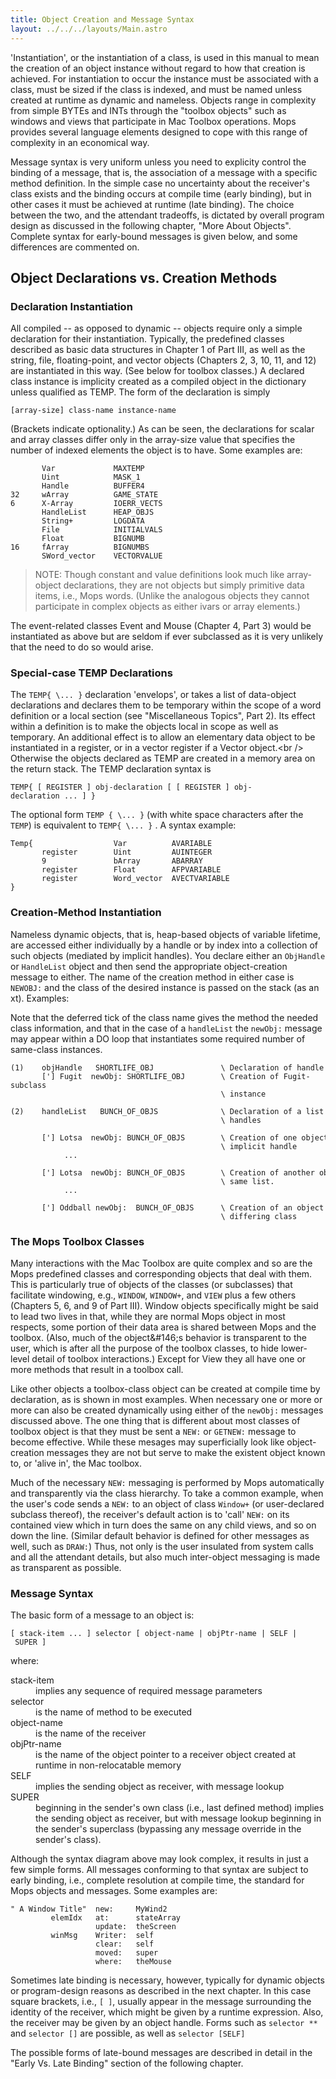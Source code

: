 ```yaml
---
title: Object Creation and Message Syntax
layout: ../../../layouts/Main.astro
---
```


'Instantiation', or the instantiation of a class, is used in this
manual to mean the creation of an object instance without regard to how
that creation is achieved. For instantiation to occur the instance must
be associated with a class, must be sized if the class is indexed, and
must be named unless created at runtime as dynamic and nameless. Objects
range in complexity from simple BYTEs and INTs through the
"toolbox objects" such as windows and views that participate
in Mac Toolbox operations. Mops provides several language elements
designed to cope with this range of complexity in an economical way.

Message syntax is very uniform unless you need to explicity control the
binding of a message, that is, the association of a message with a
specific method definition. In the simple case no uncertainty about the
receiver's class exists and the binding occurs at compile time (early
binding), but in other cases it must be achieved at runtime (late
binding). The choice between the two, and the attendant tradeoffs, is
dictated by overall program design as discussed in the following
chapter, "More About Objects". Complete syntax for
early-bound messages is given below, and some differences are commented
on.

## Object Declarations vs. Creation Methods

### Declaration Instantiation

All compiled -- as opposed to dynamic -- objects require only
a simple declaration for their instantiation. Typically, the predefined
classes described as basic data structures in Chapter 1 of Part III, as
well as the string, file, floating-point, and vector objects (Chapters
2, 3, 10, 11, and 12) are instantiated in this way. (See below for
toolbox classes.) A declared class instance is implicity created as a
compiled object in the dictionary unless qualified as TEMP. The form of
the declaration is simply

`[array-size] class-name instance-name`

(Brackets indicate optionality.) As can be seen, the declarations for
scalar and array classes differ only in the array-size value that
specifies the number of indexed elements the object is to have. Some
examples are:

```shell
       Var             MAXTEMP
       Uint            MASK_1
       Handle          BUFFER4
32     wArray          GAME_STATE
6      X-Array         IOERR_VECTS
       HandleList      HEAP_OBJS
       String+         LOGDATA
       File            INITIALVALS
       Float           BIGNUMB
16     fArray          BIGNUMBS
       SWord_vector    VECTORVALUE
```

> NOTE: Though constant and value definitions look much
> like array-object declarations, they are not objects but simply
> primitive data items, i.e., Mops words. (Unlike the analogous objects
> they cannot participate in complex objects as either ivars or array
> elements.)

The event-related classes Event and Mouse (Chapter 4, Part 3) would be
instantiated as above but are seldom if ever subclassed as it is very
unlikely that the need to do so would arise.

### Special-case TEMP Declarations

The `TEMP{ \... }` declaration 'envelops', or takes a
list of data-object declarations and declares them to be temporary
within the scope of a word definition or a local section (see
"Miscellaneous Topics", Part 2). Its effect within a
definition is to make the objects local in scope as well as temporary.
An additional effect is to allow an elementary data object to be
instantiated in a register, or in a vector register if a Vector
object.\<br /\> Otherwise the objects declared as TEMP are created in a
memory area on the return stack. The TEMP declaration syntax is

`TEMP{ [ REGISTER ] obj-declaration [ [ REGISTER ] obj-declaration ... ] }`

The optional form `TEMP { \... }` (with white space
characters after the `TEMP`) is equivalent to
`TEMP{ \... }` . A syntax example:

```shell
Temp{                  Var          AVARIABLE
       register        Uint         AUINTEGER
       9               bArray       ABARRAY
       register        Float        AFPVARIABLE
       register        Word_vector  AVECTVARIABLE
}
```

### Creation-Method Instantiation

Nameless dynamic objects, that is, heap-based objects of variable
lifetime, are accessed either individually by a handle or by index into
a collection of such objects (mediated by implicit handles). You declare
either an `ObjHandle` or `HandleList`
object and then send the appropriate object-creation message to either.
The name of the creation method in either case is
`NEWOBJ:` and the class of the desired instance is passed
on the stack (as an xt). Examples:

Note that the deferred tick of the class name gives the method the
needed class information, and that in the case of a
`handleList` the `newObj:` message may
appear within a DO loop that instantiates some required number of
same-class instances.

```shell
(1)    objHandle   SHORTLIFE_OBJ               \ Declaration of handle for object
       ['] Fugit  newObj: SHORTLIFE_OBJ        \ Creation of Fugit-subclass
                                               \ instance
```

```shell
(2)    handleList   BUNCH_OF_OBJS              \ Declaration of a list of implicit
                                               \ handles

       ['] Lotsa  newObj: BUNCH_OF_OBJS        \ Creation of one object with
                                               \ implicit handle
            ...

       ['] Lotsa  newObj: BUNCH_OF_OBJS        \ Creation of another object in the
                                               \ same list.
            ...

       ['] Oddball newObj:  BUNCH_OF_OBJS      \ Creation of an object of a
                                               \ differing class
```

### The Mops Toolbox Classes

Many interactions with the Mac Toolbox are quite complex and so are the
Mops predefined classes and corresponding objects that deal with them.
This is particularly true of objects of the classes (or subclasses) that
facilitate windowing, e.g., `WINDOW`,
`WINDOW+`, and `VIEW` plus a few others
(Chapters 5, 6, and 9 of Part III). Window objects specifically might be
said to lead two lives in that, while they are normal Mops object in
most respects, some portion of their data area is shared between Mops
and the toolbox. (Also, much of the object&\#146;s behavior is
transparent to the user, which is after all the purpose of the toolbox
classes, to hide lower-level detail of toolbox interactions.) Except for
View they all have one or more methods that result in a toolbox call.

Like other objects a toolbox-class object can be created at compile time
by declaration, as is shown in most examples. When necessary one or more
or more can also be created dynamically using either of the
`newObj:` messages discussed above. The one thing that is
different about most classes of toolbox object is that they must be sent
a `NEW:` or `GETNEW:` message to become
effective. While these mesages may superficially look like
object-creation messages they are not but serve to make the existent
object known to, or 'alive in', the Mac toolbox.

Much of the necessary `NEW:` messaging is performed by
Mops automatically and transparently via the class hierarchy. To take a
common example, when the user's code sends a `NEW:` to
an object of class `Window+` (or user-declared subclass
thereof), the receiver's default action is to 'call'
`NEW:` on its contained view which in turn does the same
on any child views, and so on down the line. (Similar default behavior
is defined for other messages as well, such as `DRAW:`)
Thus, not only is the user insulated from system calls and all the
attendant details, but also much inter-object messaging is made as
transparent as possible.

### Message Syntax

The basic form of a message to an object is:

`[ stack-item ... ] selector [ object-name | objPtr-name | SELF | SUPER ]`

where:

<dl>
<dt>stack-item<dt>
<dd>implies any sequence of required message parameters</dd>
<dt>selector</dt><dd>is the name of method to be executed</dd>
<dt>object-name</dt><dd>is the name of the receiver</dd>
<dt>objPtr-name</dt><dd>is the name of the object pointer to a receiver
    object created at runtime in non-relocatable memory</dd>
<dt>SELF </dt><dd>implies the sending object as receiver, with message
    lookup</dd>
<dt>SUPER</dt><dd>beginning in the sender's own class (i.e., last
    defined method) implies the sending object as receiver, but with
    message lookup beginning in the sender's superclass (bypassing any
    message override in the sender's class).</dd>
</dl>

Although the syntax diagram above may look complex, it results in just a
few simple forms. All messages conforming to that syntax are subject to
early binding, i.e., complete resolution at compile time, the standard
for Mops objects and messages. Some examples are:

```shell
" A Window Title"  new:     MyWind2
         elemIdx   at:      stateArray
                   update:  theScreen
         winMsg    Writer:  self
                   clear:   self
                   moved:   super
                   where:   theMouse
```

Sometimes late binding is necessary, however, typically for dynamic
objects or program-design reasons as described in the next chapter. In
this case square brackets, i.e., `[ ]`, usually appear
in the message surrounding the identity of the receiver, which might be
given by a runtime expression. Also, the receiver may be given by an
object handle. Forms such as `selector **` and `selector []`
are possible, as well as `selector [SELF]`

The possible forms of late-bound messages are described in detail in the
"Early Vs. Late Binding" section of the following chapter.

